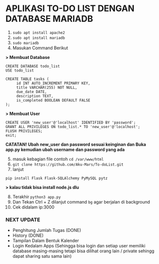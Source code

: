 # APLIKASI TO-DO LIST DENGAN DATABASE MARIADB 

1. ```sudo apt install apache2```
2. ```sudo apt install mariadb```
3. ```sudo mariadb```
4. Masukan Command Berikut

**> Membuat Database**
```
CREATE DATABASE todo_list
USE todo_list
```
```
CREATE TABLE tasks (
     id INT AUTO_INCREMENT PRIMARY KEY,
     title VARCHAR(255) NOT NULL,
     due_date DATE,
     description TEXT,
     is_completed BOOLEAN DEFAULT FALSE
);
```

**> Membuat User**
```
CREATE USER 'new_user'@'localhost' IDENTIFIED BY 'password';
GRANT ALL PRIVILEGES ON todo_list.* TO 'new_user'@'localhost';
FLUSH PRIVILEGES;
exit;
```
**CATATAN! Ubah new_user dan password sesuai keinginan dan Buka app.py 
kemudian ubah username dan password yang ada**

5. masuk kebagian file contoh ```cd /var/www/html```
6. ```git clone https://github.com/Aku-Mars/To-doList.git```
7. lanjut
```
pip install Flask Flask-SQLAlchemy PyMySQL pytz
```
**> kalau tidak bisa install node.js dlu**

8. Terakhir ```python3 app.py```
9. Dan Tekan Ctrl + Z dilanjut command ```bg``` agar berjalan di background
10. Cek didalam ip:3000

### NEXT UPDATE
- Penghitung Jumlah Tugas (DONE)
- History (DONE)
- Tampilan Dalam Bentuk Kalender
- Login Kedalam Apps (Sehingga bisa login dan setiap user memiliki database masing-masing
tetapi bisa dilihat orang lain / private sehingg dapat sharing satu sama lain)


